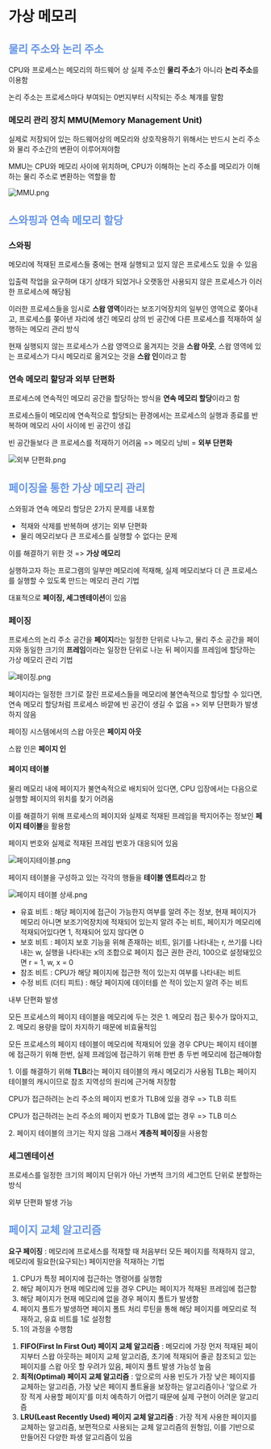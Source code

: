 <h1>가상 메모리</h1>

<h2 style="color: cornflowerblue"> 물리 주소와 논리 주소</h2>
<p>CPU와 프로세스는 메모리의 하드웨어 상 실제 주소인 <strong>물리 주소</strong>가 아니라 <strong>논리 주소</strong>를이용함</p>
<p>논리 주소는 프로세스마다 부여되는 0번지부터 시작되는 주소 쳬걔를 말함</p>

<h3> 메모리 관리 장치 MMU(Memory Management Unit)</h3>
<p>실제로 저장되어 있는 하드웨어상의 메모리와 상호작용하기 위해서는 반드시 논리 주소와 물리 주소간의 변환이 이루어져야함</p>
<p>MMU는 CPU와 메모리 사이에 위치하며, CPU가 이해하는 논리 주소를 메모리가 이해하는 물리 주소로 변환하는 역할을 함</p>

![MMU.png](image%2FMMU.png)

<h2 style="color: cornflowerblue"> 스와핑과 연속 메모리 할당</h2>
<h3>스와핑</h3>
<p>메모리에 적재된 프로세스들 중에는 현재 실행되고 있지 않은 프로세스도 있을 수 있음</p>
<p>입출력 작업을 요구하며 대기 상태가 되었거나 오랫동안 사용되지 않은 프로세스가 이러한 프로세스에 해당됨</p>
<p>이러한 프로세스들을 임시로 <strong>스왑 영역</strong>이라는 보조기억장치의 일부인 영역으로 쫒아내고, 프로세스를 쫒아낸 자리에 생긴 메모리 상의 빈 공간에 다른 프로세스를 적재하여 실행하는 메모리 관리 방식</p>
<p>현재 실행되지 않는 프로세스가 스왑 영역으로 옮겨지는 것을 <strong>스왑 아웃</strong>, 스왑 영역에 있는 프로세스가 다시 메모리로 옮겨오는 것을 <strong>스왑 인</strong>이라고 함</p>

<h3> 연속 메모리 할당과 외부 단편화</h3>
<p>프로세스에 연속적인 메모리 공간을 할당하는 방식을 <strong>연속 메모리 할당</strong>이라고 함</p>
<p>프로세스들이 메모리에 연속적으로 할당되는 환경에서는 프로세스의 실행과 종료를 반복하며 메모리 사이 사이에 빈 공간이 생김</p>
<p>빈 공간들보다 큰 프로세스를 적재하기 어려움 => 메모리 낭비 = <strong>외부 단편화</strong></p>

![외부 단편화.png](image%2F%EC%99%B8%EB%B6%80%20%EB%8B%A8%ED%8E%B8%ED%99%94.png)

<h2 style="color: cornflowerblue"> 페이징을 통한 가상 메모리 관리</h2>
<p>스와핑과 연속 메모리 할당은 2가지 문제를 내포함</p>
<ul>
    <li>적재와 삭제를 반복하며 생기는 외부 단편화</li>
    <li>물리 메모리보다 큰 프로세스를 실행할 수 없다는 문제</li>
</ul>
<p>이를 해결하기 위한 것 => <strong>가상 메모리</strong></p>
<p>실행하고자 하는 프로그램의 일부만 메모리에 적재해, 실제 메모리보다 더 큰 프로세스를 실행할 수 있도록 만드는 메모리 관리 기법</p>
<p>대표적으로 <strong>페이징, 세그멘테이션</strong>이 있음</p>

<h3> 페이징</h3>
<p>프로세스의 논리 주소 공간을 <strong>페이지</strong>라는 일정한 단위로 나누고, 물리 주소 공간을 페이지와 동일한 크기의 <strong>프레임</strong>이라는 일장한 단위로 나눈 뒤 페이지를 프레임에 할당하는 가상 메모리 관리 기법</p>

![페이징.png](image%2F%ED%8E%98%EC%9D%B4%EC%A7%95.png)

<p>페이지라는 일정한 크기로 잘린 프로세스들을 메모리에 불연속적으로 할당할 수 있다면, 연속 메모리 할당처럼 프로세스 바깥에 빈 공간이 생길 수 없음 => 외부 단편화가 발생하지 않음</p>
<p>페이징 시스템에서의 스왑 아웃은 <strong>페이지 아웃</strong></p>
<p>스왑 인은 <strong>페이지 인</strong></p>

<h4> 페이지 테이블</h4>
<p>물리 메모리 내에 페이지가 불연속적으로 배치되어 있다면, CPU 입장에서는 다음으로 실행할 페이지의 위치를 찾기 어려움</p>
<p>이를 해결하기 위해 프로세스의 페이지와 실제로 적재된 프레임을 짝지어주는 정보인 <strong>페이지 테이블</strong>을 활용함</p>
<p>페이지 번호와 실제로 적재된 프레임 번호가 대응되어 있음</p>

![페이지테이블.png](image%2F%ED%8E%98%EC%9D%B4%EC%A7%80%ED%85%8C%EC%9D%B4%EB%B8%94.png)

<p>페이지 테이블을 구성하고 있는 각각의 행들을 <strong>테이블 엔트리</strong>라고 함</p>

![페이지 테이블 상새.png](image%2F%ED%8E%98%EC%9D%B4%EC%A7%80%20%ED%85%8C%EC%9D%B4%EB%B8%94%20%EC%83%81%EC%83%88.png)

<ul>
    <li>유효 비트 : 해당 페이지에 접근이 가능한지 여부를 알려 주는 정보, 현재 페이지가 메모리 아니면 보조기억장치에 적재되어 있는지 알려 주는 비트, 페이지가 메모리에 적재되어있다면 1, 적재되어 있지 않다면 0</li>
    <li>보호 비트 : 페이지 보호 기능을 위해 존재하는 비트, 읽기를 나타내는 r, 쓰기를 나타내는 w, 실행을 나타내는 x의 조합으로 페이지 접근 권한 관리, 100으로 설정돼있으면 r = 1, w, x = 0</li>
    <li>참조 비트 : CPU가 해당 페이지에 접근한 적이 있는지 여부를 나타내는 비트</li>
    <li>수정 비트 (더티 피트) : 해당 페이지에 데이터를 쓴 적이 있는지 알려 주는 비트</li>
</ul>

<p>내부 단편화 발생</p>

<p>모든 프로세스의 페이지 테이블을 메모리에 두는 것은 1. 메모리 접근 횟수가 많아지고, 2. 메모리 용량을 많이 차지하기 때문에 비효율적임</p>
<p>모든 프로세스의 페이지 테이블이 메모리에 적재되어 있을 경우 CPU는 페이지 테이블에 접근하기 위해 한번, 실제 프레임에 접근하기 위해 한번 총 두번 메모리에 접근해야함</p>

<p>1. 이를 해결하기 위해 <strong>TLB</strong>라는 페이지 테이블의 캐시 메모리가 사용됨 TLB는 페이지 테이블의 캐시이므로 참조 지역성의 원리에 근거해 저장함</p>
<p>CPU가 접근하려는 논리 주소의 페이지 번호가 TLB에 있을 경우 => TLB 히트</p>
<p>CPU가 접근하려는 논리 주소의 페이지 번호가 TLB에 없는 경우 => TLB 미스</p>

<p>2. 페이지 테이블의 크기는 작지 않음 그래서 <strong>계층적 페이징</strong>을 사용함</p>
<h3> 세그멘테이션</h3>
<p>프로세스를 일정한 크기의 페이지 단위가 아닌 가변적 크기의 세그먼트 단위로 분할하는 방식</p>
<p>외부 단편화 발생 가능</p>

<h2 style="color: cornflowerblue"> 페이지 교체 알고리즘</h2>
<p><strong>요구 페이징</strong> : 메모리에 프로세스를 적재할 때 처음부터 모든 페이지를 적재하지 않고, 메모리에 필요한(요구되는) 페이지만을 적재하는 기법</p>
<ol>
    <li>CPU가 특정 페이지에 접근하는 명령어를 실행함</li>
    <li>해당 페이지가 현재 메모리에 있을 경우 CPU는 페이지가 적재된 프레임에 접근함</li>
    <li>해당 페이지가 현재 메모리에 없을 경우 페이지 폴트가 발생함</li>
    <li>페이지 폴트가 발생하면 페이지 폴트 처리 루틴을 통해 해당 페이지를 메모리로 적재하고, 유효 비트를 1로 설정함</li>
    <li>1의 과정을 수행함</li>
</ol>
<ol>
    <li><strong>FIFO(First In First Out) 페이지 교체 알고리즘</strong> : 메모리에 가장 먼저 적재된 페이지부터 스왑 아웃하는 페이지 교체 알고리즘, 초기에 적재되어 줄곧 참조되고 있는 페이지를 스왑 아웃 할 우려가 있음, 페이지 폴트 발생 가능성 높음</li>
    <li><strong>최적(Optimal) 페이지 교체 알고리즘</strong> : 앞으로의 사용 빈도가 가장 낮은 페이지를 교체하는 알고리즘, 가장 낮은 페이지 폴트율을 보장하는 알고리즘이나 '앞으로 가장 적게 사용할 페이지'를 미치 예측하기 어렵기 때문에 실제 구현이 어려운 알고리즘</li>
    <li><strong>LRU(Least Recently Used) 페이지 교체 알고리즘</strong> : 가장 적게 사용한 페이지를 교체하는 알고리즘, 보편적으로 사용되는 교체 알고리즘의 원형임, 이를 기반으로 만들어진 다양한 파생 알고리즘이 있음</li>
</ol>

